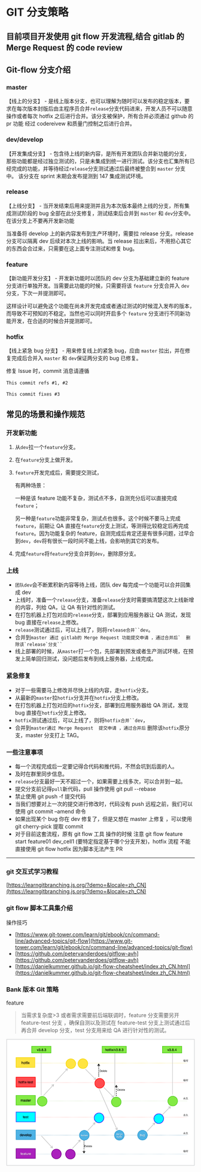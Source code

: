 
# GIT 分支策略

## 目前项目开发使用 git flow 开发流程,结合 gitlab 的 Merge Request 的 code review

## Git-flow 分支介绍

### master

【线上的分支】 - 是线上版本分支，也可以理解为随时可以发布的稳定版本，要求在每次版本封版后由主程序员合并`release`分支代码进来，开发人员不可以随意操作或者每次 hotfix 之后进行合并。该分支被保护，所有合并必须通过 github 的 pr 功能 经过 codereivew 和质量门控制之后进行合并。

### dev/develop

【开发集成分支】 - 包含待上线的新内容，是所有开发团队合并新功能的分支，那些功能都是经过独立测试的，只是未集成到统一进行测试。该分支也汇集所有已经完成的功能，并等待经过`release`分支测试通过后最终被整合到 `master` 分支中。 该分支在 sprint 末期会发布提测到 147 集成测试环境。

### release

【上线分支】 - 当开发结束后用来提测并且为本次版本最终上线的分支，所有集成测试阶段的 bug 全部在此分支修复，测试结束后合并到 `master` 和 `dev`分支中。在该分支上不要再开发新功能

当准备将 develop 上的新内容发布到生产环境时，需要拉 release 分支。release 分支可以隔离 dev 后续对本次上线的影响。当 release 拉出来后，不用担心其它的东西会合过来，只需要在这上面专注测试和修复 bug。

### feature

【新功能开发分支】 - 开发新功能时以团队的 dev 分支为基础建立新的 feature 分支进行单独开发。当需要此功能的时候，只需要将该 `feature` 分支合并入 `dev` 分支，下次一并提测即可。

这样设计可以避免这个功能在尚未开发完成或者通过测试的时候混入发布的版本，而导致不可预知的不稳定。当然也可以同时开启多个 `feature` 分支进行不同新功能开发，在合适的时候合并提测即可。

### hotfix

【线上紧急 bug 分支】 - 用来修复线上的紧急 bug，应由 `master` 拉出，并在修复完成后合并入 `master` 和 `dev`保证两分支的 bug 已修复。

修复 Issue 时，commit 消息请遵循

```
This commit refs #1, #2
```

```
This commit fixes #3
```

## 常见的场景和操作规范

### 开发新功能

1.  从`dev`拉一个`feature`分支。
2.  在`feature`分支上做开发。
3.  `feature`开发完成后，需要提交测试，

    有两种场景：

    一种是该 feature 功能不复杂，测试点不多，自测充分后可以直接完成`feature`；

    另一种是`feature`功能非常复杂，测试点也很多。这个时候不要马上完成`feature`，前期让 QA 直接在`feature`分支上测试，等测得比较稳定后再完成`feature`。因为功能复杂的 feature，自测完成后肯定还是有很多问题，过早合到`dev`，`dev`将有很长一段时间不能上线，会影响到其它的发布。

4.  完成`feature`将`feature`分支合并到`dev`，删除原分支。

### 上线

- `团队dev`会不断累积新内容等待上线，团队 dev 每完成一个功能可以合并回集成 dev
- 上线时，准备一个`release`分支，准备`release`分支时需要搞清楚这次上线新增的内容，列给 QA，让 QA 有针对性的测试。
- 在打包机器上打包对应的`release`分支，部署到应用服务器让 QA 测试，发现 bug 直接在`release`上修改。
- `release`测试通过后，可以上线了，则将` release合并``dev `。
- 合并到``` master 通过 gitlab的 Merge Request 功能提交申请 ，通过合并后`  删除该`release`分支`` ```
- 线上部署的时候，从`master`打一个包，先部署到预发或者生产测试环境，在预发上简单回归测试，没问题后发布到线上服务器，上线完成。

### 紧急修复

- 对于一些需要马上修改并尽快上线的内容，走`hotfix`分支。
- 从最新的`master`拉`hotfix`分支并在`hotfix`分支上修改。
- 在打包机器上打包对应的`hotfix`分支，部署到应用服务器给 QA 测试，发现 bug 直接在`hotfix`分支上修改。
- `hotfix`测试通过后，可以上线了，则将` hotfix合并``dev `，
- 合并到`master通过 Merge Request  提交申请 ，通过合并后` 删除该`hotfix`原分支，master 分支打上 TAG。

### 一些注意事项

- 每一个流程完成后一定要记得合代码和推代码，不然会坑到后面的人。
- 及时在群里同步信息。
- `release`分支最好一天不超过一个，如果需要上线多次，可以合并到一起。
- 提交分支前记得`pull`新代码，pull 操作使用 git pull --rebase
- 禁止使用 git push -f 提交代码
- 当我们想要对上一次的提交进行修改时，代码没有 push 远程之前，我们可以使用 git commit –amend 命令
- 如果出现某个 bug 你在 dev 修复了，但是又想在 master 上修复 ，可以使用 git cherry-pick 提取 commit
- 对于目前这套流程，原有 git flow 工具 操作的时候 注意 git flow feature start feature01 dev_cell1 (要特定指定基于哪个分支开发)，hotfix 流程 不能直接使用 git flow hotfix 因为脚本无法产生 PR

---

### git 交互式学习教程

[https://learngitbranching.js.org/?demo=&locale=zh_CN](https://learngitbranching.js.org/?demo=&locale=zh_CN)

### git flow 脚本工具集介绍

操作技巧

- [https://www.git-tower.com/learn/git/ebook/cn/command-line/advanced-topics/git-flow](https://www.git-tower.com/learn/git/ebook/cn/command-line/advanced-topics/git-flow)
- [https://github.com/petervanderdoes/gitflow-avh](https://github.com/petervanderdoes/gitflow-avh)
- [https://danielkummer.github.io/git-flow-cheatsheet/index.zh_CN.html](https://danielkummer.github.io/git-flow-cheatsheet/index.zh_CN.html)

### Bank 版本 Git 策略

feature

> 当需求复杂度>3 或者需求需要前后端联调时，feature 分支需要另开 feature-test 分支 ，确保自测以及测试在 feature-test 分支上测试通过后再合并 develop 分支，test 分支用来给 QA 进行针对性的测试。

![](./分支策略/branch.png)
